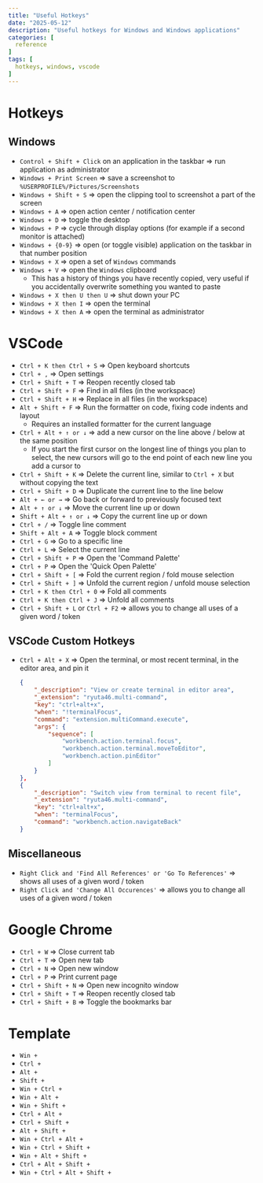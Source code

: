 ```yaml
---
title: "Useful Hotkeys"
date: "2025-05-12"
description: "Useful hotkeys for Windows and Windows applications"
categories: [
  reference
]
tags: [
  hotkeys, windows, vscode
]
---
```


# Hotkeys

## Windows
- `Control + Shift + Click` on an application in the taskbar => run application as administrator
- `Windows + Print Screen` => save a screenshot to `%USERPROFILE%/Pictures/Screenshots`
- `Windows + Shift + S` => open the clipping tool to screenshot a part of the screen
- `Windows + A` => open action center / notification center
- `Windows + D` => toggle the desktop
- `Windows + P` => cycle through display options (for example if a second monitor is attached)
- `Windows + {0-9}` => open (or toggle visible) application on the taskbar in that number position
- `Windows + X` => open a set of `Windows` commands
- `Windows + V` => open the `Windows` clipboard
  - This has a history of things you have recently copied, very useful if you accidentally overwrite something you wanted to paste
- `Windows + X then U then U` => shut down your PC
- `Windows + X then I` => open the terminal
- `Windows + X then A` => open the terminal as administrator

# VSCode
- `Ctrl + K then Ctrl + S` => Open keyboard shortcuts
- `Ctrl + ,` => Open settings
- `Ctrl + Shift + T` => Reopen recently closed tab
- `Ctrl + Shift + F` => Find in all files (in the workspace)
- `Ctrl + Shift + H` => Replace in all files (in the workspace)
- `Alt + Shift + F` => Run the formatter on code, fixing code indents and layout
  - Requires an installed formatter for the current language
- `Ctrl + Alt + ↑ or ↓` => add a new cursor on the line above / below at the same position
  - If you start the first cursor on the longest line of things you plan to select, the new cursors will go to the end point of each new line you add a cursor to
- `Ctrl + Shift + K` => Delete the current line, similar to `Ctrl + X` but without copying the text
- `Ctrl + Shift + D` => Duplicate the current line to the line below
- `Alt + ← or →` => Go back or forward to previously focused text
- `Alt + ↑ or ↓` => Move the current line up or down
- `Shift + Alt + ↑ or ↓` => Copy the current line up or down
- `Ctrl + /` => Toggle line comment
- `Shift + Alt + A` => Toggle block comment
- `Ctrl + G` => Go to a specific line
- `Ctrl + L` => Select the current line
- `Ctrl + Shift + P` => Open the 'Command Palette'
- `Ctrl + P` => Open the 'Quick Open Palette'
- `Ctrl + Shift + [` => Fold the current region / fold mouse selection
- `Ctrl + Shift + ]` => Unfold the current region / unfold mouse selection
- `Ctrl + K then Ctrl + 0` => Fold all comments
- `Ctrl + K then Ctrl + J` => Unfold all comments
- `Ctrl + Shift + L` or `Ctrl + F2` => allows you to change all uses of a given word / token

## VSCode Custom Hotkeys
- `Ctrl + Alt + X` => Open the terminal, or most recent terminal, in the editor area, and pin it
  ```json
  {
      "_description": "View or create terminal in editor area",
      "_extension": "ryuta46.multi-command",
      "key": "ctrl+alt+x",
      "when": "!terminalFocus",
      "command": "extension.multiCommand.execute",
      "args": {
          "sequence": [
              "workbench.action.terminal.focus",
              "workbench.action.terminal.moveToEditor",
              "workbench.action.pinEditor"
          ]
      }
  },
  {
      "_description": "Switch view from terminal to recent file",
      "_extension": "ryuta46.multi-command",
      "key": "ctrl+alt+x",
      "when": "terminalFocus",
      "command": "workbench.action.navigateBack"
  }
  ```

## Miscellaneous
- `Right Click and 'Find All References' or 'Go To References'` => shows all uses of a given word / token
- `Right Click and 'Change All Occurences'` => allows you to change all uses of a given word / token

# Google Chrome
- `Ctrl + W` => Close current tab
- `Ctrl + T` => Open new tab
- `Ctrl + N` => Open new window
- `Ctrl + P` => Print current page
- `Ctrl + Shift + N` => Open new incognito window
- `Ctrl + Shift + T` => Reopen recently closed tab
- `Ctrl + Shift + B` => Toggle the bookmarks bar

# Template
- `Win + `
- `Ctrl + `
- `Alt + `
- `Shift + `
- `Win + Ctrl + `
- `Win + Alt + `
- `Win + Shift + `
- `Ctrl + Alt + `
- `Ctrl + Shift + `
- `Alt + Shift + `
- `Win + Ctrl + Alt + `
- `Win + Ctrl + Shift + `
- `Win + Alt + Shift + `
- `Ctrl + Alt + Shift + `
- `Win + Ctrl + Alt + Shift + `